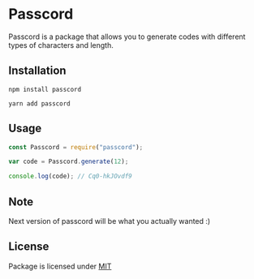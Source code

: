 
# Passcord

Passcord is a package that allows you to generate codes with different types of characters and length.


## Installation 

```
npm install passcord
  
yarn add passcord
```
    
## Usage

```javascript
const Passcord = require("passcord");

var code = Passcord.generate(12);

console.log(code); // Cq0-hkJOvdf9
```

  
## Note

Next version of passcord will be what you actually wanted :)
## License

Package is licensed under [MIT](LICENSE)

  